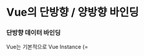 # Vue의 단방향 / 양방향 바인딩

### 단방향 데이터 바인딩

Vue는 기본적으로 Vue Instance (= <script> = javascript) >> DOM (= \<template> = html) 으로 향하는 단방향 바인딩이다. 
따라서 `<template>`, `<script>`, `<style>` 형태를 가지는 Vue 싱글 파일 컴포넌트에서 `<script>`의 데이터가 변경되면 `<template>`에 바인딩된 데이터가 같이 변경된다.
단방향 바인딩되어 있기 때문에 반대로 `<template>`에서 데이터가 변경되더라도 `<script>`의 데이터는 변경되지 않는다. 데이터 변경을 위해서는 `<script>`를 통해야만 한다.


```vue
<template>
  <div>
    <button @click="hello">hello</button>
    <button @click="bye">bye</button>
    <div>{{ text }}</div>
  </div>
</template>

<script>
export default {
  data: {
    text: 'hello',
  },
  methods: {
    // bye 버튼 클릭하면 text bye로 변경
    bye() {
      this.text = 'bye';
    },
    // hello 버튼 클릭하면 text hello로 변경
    hello() {
      this.text = 'hello';
    }
  }
}
</script>

<style>

</style>
```

위의 예제의 경우 <template>(뷰)에서 click이 일어나면 method를 통해서 <script>의 data가 변경되고, 단방향으로 데이터 바인딩된 `<div>{{ text }}</div>` 부분이 갱신되게 된다.

- v-bind

```html
<v-flex 
xs12 sm6 
v-for="(content, cardIdx) in contents" 
v-bind:key="content.idx" 
>
    <v-layout wrap>
        <v-flex 
        xs12 
        v-show="content.media"
        >
            
            <Card 
            v-bind:cardIdx="cardIdx"
            />

        </v-flex>
    </v-layout>
</v-flex>
```

기존 html 태그의 속성에 `<Card v-bind:cardIdx="cardIdx"/>`와 같이 `v-bind`혹은 `:`로 해당 속성의 값을 <script>의 data, computed, methods 등과 단방향으로 바인딩 가능하다.
html 태그에서 `v-`로 시작하는 태그 속성도 기본적으로 단방향 바인딩 된다.  

- 컴포넌트 간의 단방향 데이터 바인딩 (props)

Vue는 컴포넌트간의 상위, 하위 속성 사이에서도 단방향 바인딩을 형성한다. 모든 props는 상위 속성이 업데이트되면 하위로 흐르지만 그 반대는 안된다. 
이로써 데이터 흐름을 예측 가능하도록 만들 수 있다. 하위에서 상위로 데이터를 보내기 위해 emit과 같은 eventUp이나 이벤트 버스를 사용하는 방법이 있지만, 
재사용이 많아지는 복잡한 컴포넌트 구조에서는 수정과 확장, 유지보수 모두 어렵게 된다. 
따라서 [Flux 패턴](https://github.com/iiaii/memo/blob/master/patterns/flux.md)과 유사한 구조의 Vuex를 사용해 컴포넌트간 통신을 단방향 흐름으로 제어하도록 만들어야 한다.




### 양방향 데이터 바인딩

- v-model

```html
<v-text-field 
class="questrial" 
height="45px" 
append-icon="fas fa-sign-in-alt"
@click:append="addCommentClicked"
@keyup.enter="addCommentClicked"
v-model="newComment"
background-color="grey lighten-2" 
:placeholder="isUserLoggedIn ? '댓글을 입력하세요...' : '로그인이 필요합니다'" 
rounded
:label="textInputMetaLabel"
>
</v-text-field>
```

v-model은 v-bind와 v-on의 조합으로 양방향 데이터 바인딩을 가능하게 한다. 
예제 코드와 같이 입력창, Radio 버튼, Check box 등에 주로 사용되며 `<script>`에서 변경하더라도 데이터가 변경되고 `<template>`에서 변경하더라도 데이터가 변경된다.



---
- [컴포넌트 단방향 데이터 흐름](https://kr.vuejs.org/v2/guide/components.html#%EB%8B%A8%EB%B0%A9%ED%96%A5-%EB%8D%B0%EC%9D%B4%ED%84%B0-%ED%9D%90%EB%A6%84)
- [Vue data-binding](https://adrian0220.tistory.com/176)
- [Vue Two-way-binding](https://medium.com/@hozacho/%EC%96%91%EB%B0%A9%ED%96%A5-%EB%8D%B0%EC%9D%B4%ED%84%B0-%EB%B0%94%EC%9D%B8%EB%94%A9-v-model-two-way-binding-vuejs-directive-%EB%A7%A8%EB%95%85%EC%97%90-vuejs-43b37de2633f)
